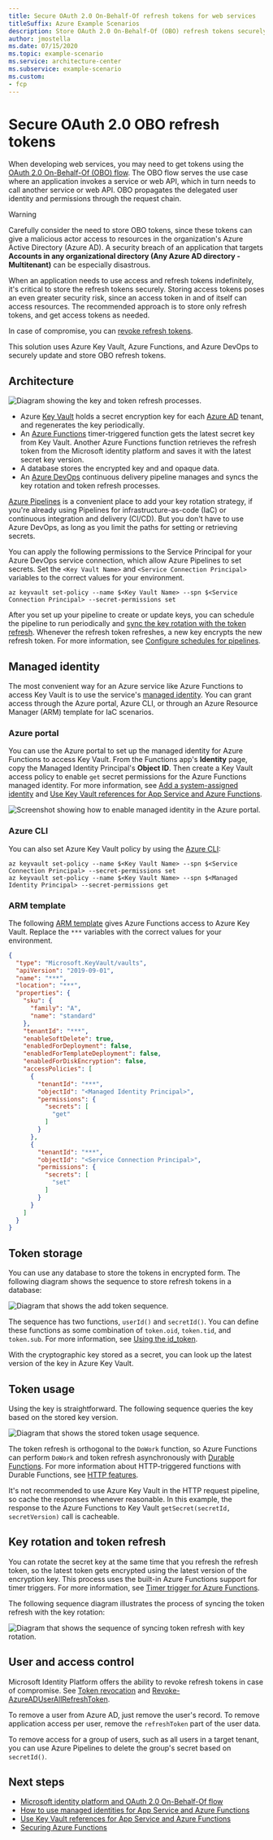 ```yaml
---
title: Secure OAuth 2.0 On-Behalf-Of refresh tokens for web services
titleSuffix: Azure Example Scenarios
description: Store OAuth 2.0 On-Behalf-Of (OBO) refresh tokens securely using Azure Key Vault and Azure Functions managed identity for key rotation and token refresh.
author: jmostella
ms.date: 07/15/2020
ms.topic: example-scenario
ms.service: architecture-center
ms.subservice: example-scenario
ms.custom:
- fcp
---
```


# Secure OAuth 2.0 OBO refresh tokens

When developing web services, you may need to get tokens using the [OAuth 2.0 On-Behalf-Of (OBO) flow](https://docs.microsoft.com/azure/active-directory/develop/v2-oauth2-on-behalf-of-flow). The OBO flow serves the use case where an application invokes a service or web API, which in turn needs to call another service or web API. OBO propagates the delegated user identity and permissions through the request chain.

>[!WARNING]
>Carefully consider the need to store OBO tokens, since these tokens can give a malicious actor access to resources in the organization's Azure Active Directory (Azure AD). A security breach of an application that targets **Accounts in any organizational directory (Any Azure AD directory - Multitenant)** can be especially disastrous.
>
>When an application needs to use access and refresh tokens indefinitely, it's critical to store the refresh tokens securely. Storing access tokens poses an even greater security risk, since an access token in and of itself can access resources. The recommended approach is to store only refresh tokens, and get access tokens as needed.
>
>In case of compromise, you can [revoke refresh tokens](https://docs.microsoft.com/azure/active-directory/develop/access-tokens#token-revocation).

This solution uses Azure Key Vault, Azure Functions, and Azure DevOps to securely update and store OBO refresh tokens.

## Architecture

![Diagram showing the key and token refresh processes.](./media/refresh-diagram.png)

- Azure [Key Vault](https://azure.microsoft.com/services/key-vault/) holds a secret encryption key for each [Azure AD](https://azure.microsoft.com/services/active-directory/) tenant, and regenerates the key periodically.
- An [Azure Functions](https://azure.microsoft.com/services/functions/) timer-triggered function gets the latest secret key from Key Vault. Another Azure Functions function retrieves the refresh token from the Microsoft identity platform and saves it with the latest secret key version.
- A database stores the encrypted key and and opaque data.
- An [Azure DevOps](https://azure.microsoft.com/services/devops/) continuous delivery pipeline manages and syncs the key rotation and token refresh processes.

[Azure Pipelines](https://azure.microsoft.com/services/devops/pipelines/) is a convenient place to add your key rotation strategy, if you're already using Pipelines for infrastructure-as-code (IaC) or continuous integration and delivery (CI/CD). But you don't have to use Azure DevOps, as long as you limit the paths for setting or retrieving secrets.

You can apply the following permissions to the Service Principal for your Azure DevOps service connection, which allow Azure Pipelines to set secrets. Set the `<Key Vault Name>` and `<Service Connection Principal>` variables to the correct values for your environment.

```azurecli
az keyvault set-policy --name $<Key Vault Name> --spn $<Service Connection Principal> --secret-permissions set
```

After you set up your pipeline to create or update keys, you can schedule the pipeline to run periodically and [sync the key rotation with the token refresh](#key-rotation-and-token-refresh). Whenever the refresh token refreshes, a new key encrypts the new refresh token. For more information, see [Configure schedules for pipelines](https://docs.microsoft.com/azure/devops/pipelines/process/scheduled-triggers?view=azure-devops&tabs=yaml).

## Managed identity

The most convenient way for an Azure service like Azure Functions to access Key Vault is to use the service's [managed identity](https://docs.microsoft.com/azure/azure-resource-manager/managed-applications/publish-managed-identity). You can grant access through the Azure portal, Azure CLI, or through an Azure Resource Manager (ARM) template for IaC scenarios.

### Azure portal

You can use the Azure portal to set up the managed identity for Azure Functions to access Key Vault. From the Functions app's **Identity** page, copy the Managed Identity Principal's **Object ID**. Then create a Key Vault access policy to enable `get` secret permissions for the Azure Functions managed identity. For more information, see [Add a system-assigned identity](https://docs.microsoft.com/azure/app-service/overview-managed-identity?tabs=dotnet#add-a-system-assigned-identity) and [Use Key Vault references for App Service and Azure Functions](https://docs.microsoft.com/azure/app-service/app-service-key-vault-references).

![Screenshot showing how to enable managed identity in the Azure portal.](./media/system-assigned-managed-identity-in-azure-portal.png)

### Azure CLI

You can also set Azure Key Vault policy by using the [Azure CLI](https://docs.microsoft.com/cli/azure/ext/keyvault-preview/keyvault?view=azure-cli-latest):

```azurecli
az keyvault set-policy --name $<Key Vault Name> --spn $<Service Connection Principal> --secret-permissions set
az keyvault set-policy --name $<Key Vault Name> --spn $<Managed Identity Principal> --secret-permissions get
```

### ARM template

The following [ARM template](https://docs.microsoft.com/azure/azure-resource-manager/templates/) gives Azure Functions access to Azure Key Vault. Replace the `***` variables with the correct values for your environment.

```json
{
  "type": "Microsoft.KeyVault/vaults",
  "apiVersion": "2019-09-01",
  "name": "***",
  "location": "***",
  "properties": {
    "sku": {
      "family": "A",
      "name": "standard"
    },
    "tenantId": "***",
    "enableSoftDelete": true,
    "enabledForDeployment": false,
    "enabledForTemplateDeployment": false,
    "enabledForDiskEncryption": false,
    "accessPolicies": [
      {
        "tenantId": "***",
        "objectId": "<Managed Identity Principal>",
        "permissions": {
          "secrets": [
            "get"
          ]
        }
      },
      {
        "tenantId": "***",
        "objectId": "<Service Connection Principal>",
        "permissions": {
          "secrets": [
            "set"
          ]
        }
      }
    ]
  }
}
```

## Token storage

You can use any database to store the tokens in encrypted form. The following diagram shows the sequence to store refresh tokens in a database:

![Diagram that shows the add token sequence.](./media/add-token-sequence-diagram.png)

The sequence has two functions, `userId()` and `secretId()`. You can define these functions as some combination of `token.oid`, `token.tid`, and `token.sub`. For more information, see [Using the id_token](https://docs.microsoft.com/azure/active-directory/develop/id-tokens#using-the-id_token).

With the cryptographic key stored as a secret, you can look up the latest version of the key in Azure Key Vault.

## Token usage

Using the key is straightforward. The following sequence queries the key based on the stored key version.

![Diagram that shows the stored token usage sequence.](./media/use-stored-token-sequence.png)

The token refresh is orthogonal to the `DoWork` function, so Azure Functions can perform `DoWork` and token refresh asynchronously with [Durable Functions](https://docs.microsoft.com/azure/azure-functions/durable/). For more information about HTTP-triggered functions with Durable Functions, see [HTTP features](https://docs.microsoft.com/azure/azure-functions/durable/durable-functions-http-features?tabs=csharp).

It's not recommended to use Azure Key Vault in the HTTP request pipeline, so cache the responses whenever reasonable. In this example, the response to the Azure Functions to Key Vault `getSecret(secretId, secretVersion)` call is cacheable.

## Key rotation and token refresh

You can rotate the secret key at the same time that you refresh the refresh token, so the latest token gets encrypted using the latest version of the encryption key. This process uses the built-in Azure Functions support for timer triggers. For more information, see [Timer trigger for Azure Functions](https://docs.microsoft.com/azure/azure-functions/functions-bindings-timer?tabs=csharp).

The following sequence diagram illustrates the process of syncing the token refresh with the key rotation:

![Diagram that shows the sequence of syncing token refresh with key rotation.](./media/refresh-token-sequence.png)

## User and access control

Microsoft Identity Platform offers the ability to revoke refresh tokens in case of compromise. See [Token revocation](https://docs.microsoft.com/azure/active-directory/develop/access-tokens#token-revocation) and [Revoke-AzureADUserAllRefreshToken](https://docs.microsoft.com/powershell/module/azuread/revoke-azureaduserallrefreshtoken?view=azureadps-2.0).

To remove a user from Azure AD, just remove the user's record. To remove application access per user, remove the `refreshToken` part of the user data.

To remove access for a group of users, such as all users in a target tenant, you can use Azure Pipelines to delete the group's secret based on `secretId()`.

## Next steps

- [Microsoft identity platform and OAuth 2.0 On-Behalf-Of flow](https://docs.microsoft.com/azure/active-directory/develop/v2-oauth2-on-behalf-of-flow)
- [How to use managed identities for App Service and Azure Functions](https://docs.microsoft.com/azure/app-service/overview-managed-identity)
- [Use Key Vault references for App Service and Azure Functions](https://docs.microsoft.com/azure/app-service/app-service-key-vault-references)
- [Securing Azure Functions](https://docs.microsoft.com/azure/azure-functions/security-concepts)
